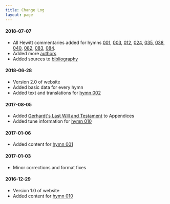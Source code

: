 ```yaml
---
title: Change Log
layout: page
---
```


#### 2018-07-07

- All Hewitt commentaries added for hymns [001](/hymns/001/hewitt), [003](/hymns/003/hewitt), [012](/hymns/012/hewitt), [024](/hymns/024/hewitt), [035](/hymns/035/hewitt), [038](/hymns/038/hewitt), [040](/hymns/040/hewitt), [082](/hymns/082/hewitt), [083](/hymns/083/hewitt), [084](/hymns/084/hewitt).
- Added more [authors](/indexes/authors)
- Added sources to [bibliography](/appendix/bibliography)

#### 2018-06-28

- Version 2.0 of website
- Added basic data for every hymn
- Added text and translations for [hymn 002](/hymns/002/text)

#### 2017-08-05

- Added [Gerhardt's Last Will and Testament](/appendix/will) to Appendices
- Added tune information for [hymn 010](/hymns/010/tunes)

#### 2017-01-06

- Added content for [hymn 001](/hymns/001)

#### 2017-01-03

- Minor corrections and format fixes

#### 2016-12-29

- Version 1.0 of website
- Added content for [hymn 010](/hymns/010)